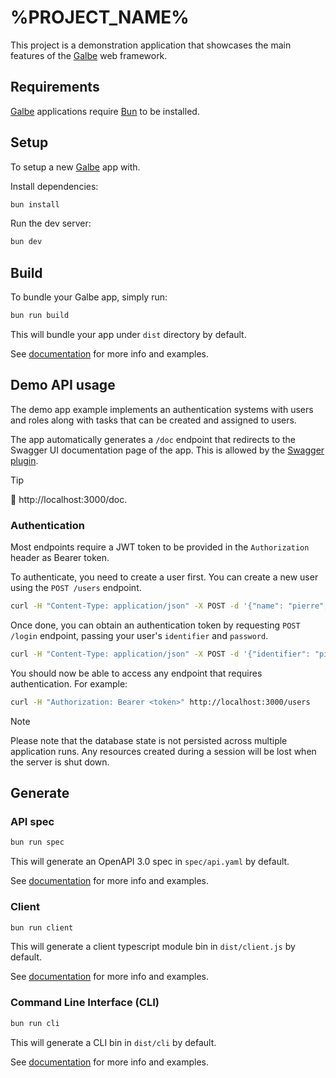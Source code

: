 # %PROJECT_NAME%

This project is a demonstration application that showcases the main features of the [Galbe](https://galbe.dev) web framework.

## Requirements

[Galbe](https://galbe.dev) applications require [Bun](https://bun.sh) to be installed.

## Setup

To setup a new [Galbe](https://galbe.dev) app with.

Install dependencies:

```bash
bun install
```

Run the dev server:

```bash
bun dev
```

## Build

To bundle your Galbe app, simply run:

```bash
bun run build
```

This will bundle your app under `dist` directory by default.

See [documentation](https://galbe.dev/documentation) for more info and examples.

## Demo API usage

The demo app example implements an authentication systems with users and roles along with tasks that can be created and assigned to users.

The app automatically generates a `/doc` endpoint that redirects to the Swagger UI documentation page of the app.
This is allowed by the [Swagger plugin](https://galbe.dev/plugins).

> [!TIP]
> 📖 http://localhost:3000/doc.

### Authentication

Most endpoints require a JWT token to be provided in the `Authorization` header as Bearer token.

To authenticate, you need to create a user first. You can create a new user using the `POST /users` endpoint.

```bash
curl -H "Content-Type: application/json" -X POST -d '{"name": "pierre", "email": "pierre@example.com","password": "12345678"}' http://localhost:3000/users
```

Once done, you can obtain an authentication token by requesting `POST /login` endpoint, passing your user's `identifier` and `password`.

```bash
curl -H "Content-Type: application/json" -X POST -d '{"identifier": "pierre","password": "12345678"}' http://localhost:3000/login
```

You should now be able to access any endpoint that requires authentication. For example:

```bash
curl -H "Authorization: Bearer <token>" http://localhost:3000/users
```

> [!NOTE]
> Please note that the database state is not persisted across multiple application runs. Any resources created during a session will be lost when the server is shut down.

## Generate

### API spec

```bash
bun run spec
```

This will generate an OpenAPI 3.0 spec in `spec/api.yaml` by default.

See [documentation](https://galbe.dev/documentation/cli/spec) for more info and examples.

### Client

```bash
bun run client
```

This will generate a client typescript module bin in `dist/client.js` by default.

See [documentation](https://galbe.dev/documentation/cli/js-or-ts-client) for more info and examples.

### Command Line Interface (CLI)

```bash
bun run cli
```

This will generate a CLI bin in `dist/cli` by default.

See [documentation](https://galbe.dev/documentation/cli/cli-client) for more info and examples.
